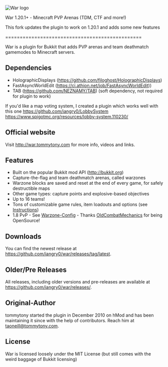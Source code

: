 ![War logo](http://i.imgur.com/LFdiF.png "War - Minecraft PVP Arenas - TDM, CTF and more!")

War 1.20.1+ - Minecraft PVP Arenas (TDM, CTF and more!)

This fork updates the plugin to work on 1.20.1 and adds some new features


===============================================

War is a plugin for Bukkit that adds PVP arenas and team deathmatch gamemodes to Minecraft servers.


Dependencies
----------------
- HolographicDisplays (https://github.com/filoghost/HolographicDisplays)
- FastAsyncWorldEdit (https://ci.athion.net/job/FastAsyncWorldEdit))
- TAB (https://github.com/NEZNAMY/TAB) (soft dependency, not required for plugin to work)

If you'd like a map voting system, I created a plugin which works well with this one
https://github.com/iangry0/LobbySystem
https://www.spigotmc.org/resources/lobby-system.110230/

Official website
----------------
Visit http://war.tommytony.com for more info, videos and links.

Features
--------
- Built on the popular Bukkit mod API (http://bukkit.org)
- Capture-the-flag and team deathmatch arenas, called warzones
- Warzone blocks are saved and reset at the end of every game, for safely destructible maps
- Other game types: capture points and explosive-based objectives
- Up to 16 teams!
- Tons of customizable game rules, item loadouts and options (see [Instructions](http://war.tommytony.com/instructions))
- 1.8 PvP - See [Warzone-Config](https://github.com/iangry0/war/wiki/Warzone-Config) - Thanks [OldCombatMechanics](https://www.spigotmc.org/resources/oldcombatmechanics-disable-1-9-hit-cooldown.19510/) for being OpenSource!

Downloads
---------
You can find the newest release at https://github.com/iangry0/war/releases/tag/latest.

Older/Pre Releases
----------
All releases, including older versions and pre-releases are available at https://github.com/iangry0/war/releases/.

Original-Author
------
tommytony started the plugin in December 2010 on hMod and has been maintaining it since with the help of contributors.
Reach him at taoneill@tommytony.com.

License
-------
War is licensed loosely under the MIT License (but still comes with the weird baggage of Bukkit licensing)
